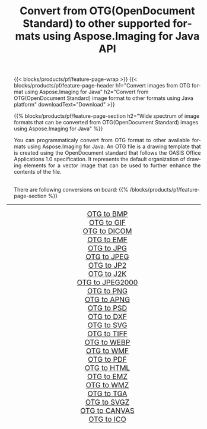 ﻿---
title: Convert from OTG(OpenDocument Standard) to other supported formats using Aspose.Imaging for Java API 
weight: 3920
url: /java/conversion/from/otg 
lang: en
langdirlevel: 2
locales: zh-hans,ja,it,ru,de,es,fr,nl,id,lt,pl,pt,vi,tr,ko,zh-hant,ar,hi,th,sv,cs,uk,he
description: Aspose.Imaging API can easily convert from OTG(OpenDocument Standard) to other formats using Java platform
---

{{< blocks/products/pf/feature-page-wrap >}}
{{< blocks/products/pf/feature-page-header h1="Convert images from OTG format using Aspose.Imaging for Java" h2="Convert from OTG(OpenDocument Standard) image format to other formats using Java platform" downloadText="Download" >}}


{{% blocks/products/pf/feature-page-section  h2="Wide spectrum of image formats that can be converted from OTG(OpenDocument Standard) images using Aspose.Imaging for Java" %}}
<p align=justify>You can programmaticaly convert from OTG format to other available formats using 
Aspose.Imaging for Java. An OTG file is a drawing template that is created using the OpenDocument standard that follows the OASIS Office Applications 1.0 specification. It represents the default organization of drawing elements for a vector image that can be used to further enhance the contents of the file.</p>
<br/>
There are following conversions on board:
{{% /blocks/products/pf/feature-page-section %}}
<div class="container-fluid productfamilypage bg-gray">
    <div class="convertypes bg-gray agp-content section">
        <div class="container">
		<hr style="margin-left:-20px;"/>
		<div class="row other-converters" style="gap: 10px;font-size: 19px;text-align:center;">
		    <div class='col-md-2 other-converter remove-lp remove-rp'><a href="/imaging/java/conversion/otg-to-bmp" style="padding:15px;">OTG to BMP</a></div><div class='col-md-2 other-converter remove-lp remove-rp'><a href="/imaging/java/conversion/otg-to-gif" style="padding:15px;">OTG to GIF</a></div><div class='col-md-2 other-converter remove-lp remove-rp'><a href="/imaging/java/conversion/otg-to-dicom" style="padding:15px;">OTG to DICOM</a></div><div class='col-md-2 other-converter remove-lp remove-rp'><a href="/imaging/java/conversion/otg-to-emf" style="padding:15px;">OTG to EMF</a></div><div class='col-md-2 other-converter remove-lp remove-rp'><a href="/imaging/java/conversion/otg-to-jpg" style="padding:15px;">OTG to JPG</a></div><div class='col-md-2 other-converter remove-lp remove-rp'><a href="/imaging/java/conversion/otg-to-jpeg" style="padding:15px;">OTG to JPEG</a></div><div class='col-md-2 other-converter remove-lp remove-rp'><a href="/imaging/java/conversion/otg-to-jp2" style="padding:15px;">OTG to JP2</a></div><div class='col-md-2 other-converter remove-lp remove-rp'><a href="/imaging/java/conversion/otg-to-j2k" style="padding:15px;">OTG to J2K</a></div><div class='col-md-2 other-converter remove-lp remove-rp'><a href="/imaging/java/conversion/otg-to-jpeg2000" style="padding:15px;">OTG to JPEG2000</a></div><div class='col-md-2 other-converter remove-lp remove-rp'><a href="/imaging/java/conversion/otg-to-png" style="padding:15px;">OTG to PNG</a></div><div class='col-md-2 other-converter remove-lp remove-rp'><a href="/imaging/java/conversion/otg-to-apng" style="padding:15px;">OTG to APNG</a></div><div class='col-md-2 other-converter remove-lp remove-rp'><a href="/imaging/java/conversion/otg-to-psd" style="padding:15px;">OTG to PSD</a></div><div class='col-md-2 other-converter remove-lp remove-rp'><a href="/imaging/java/conversion/otg-to-dxf" style="padding:15px;">OTG to DXF</a></div><div class='col-md-2 other-converter remove-lp remove-rp'><a href="/imaging/java/conversion/otg-to-svg" style="padding:15px;">OTG to SVG</a></div><div class='col-md-2 other-converter remove-lp remove-rp'><a href="/imaging/java/conversion/otg-to-tiff" style="padding:15px;">OTG to TIFF</a></div><div class='col-md-2 other-converter remove-lp remove-rp'><a href="/imaging/java/conversion/otg-to-webp" style="padding:15px;">OTG to WEBP</a></div><div class='col-md-2 other-converter remove-lp remove-rp'><a href="/imaging/java/conversion/otg-to-wmf" style="padding:15px;">OTG to WMF</a></div><div class='col-md-2 other-converter remove-lp remove-rp'><a href="/imaging/java/conversion/otg-to-pdf" style="padding:15px;">OTG to PDF</a></div><div class='col-md-2 other-converter remove-lp remove-rp'><a href="/imaging/java/conversion/otg-to-html" style="padding:15px;">OTG to HTML</a></div><div class='col-md-2 other-converter remove-lp remove-rp'><a href="/imaging/java/conversion/otg-to-emz" style="padding:15px;">OTG to EMZ</a></div><div class='col-md-2 other-converter remove-lp remove-rp'><a href="/imaging/java/conversion/otg-to-wmz" style="padding:15px;">OTG to WMZ</a></div><div class='col-md-2 other-converter remove-lp remove-rp'><a href="/imaging/java/conversion/otg-to-tga" style="padding:15px;">OTG to TGA</a></div><div class='col-md-2 other-converter remove-lp remove-rp'><a href="/imaging/java/conversion/otg-to-svgz" style="padding:15px;">OTG to SVGZ</a></div><div class='col-md-2 other-converter remove-lp remove-rp'><a href="/imaging/java/conversion/otg-to-canvas" style="padding:15px;">OTG to CANVAS</a></div><div class='col-md-2 other-converter remove-lp remove-rp'><a href="/imaging/java/conversion/otg-to-ico" style="padding:15px;">OTG to ICO</a></div>
                </div>
        </div>
    </div>
</div>
<br/>

